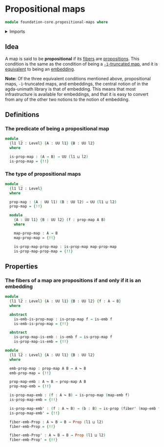# Propositional maps

```agda
module foundation-core.propositional-maps where
```

<details><summary>Imports</summary>

```agda
open import foundation.action-on-identifications-functions
open import foundation.dependent-pair-types
open import foundation.fundamental-theorem-of-identity-types
open import foundation.universe-levels

open import foundation-core.contractible-types
open import foundation-core.embeddings
open import foundation-core.fibers-of-maps
open import foundation-core.identity-types
open import foundation-core.propositions
```

</details>

## Idea

A map is said to be **propositional** if its
[fibers](foundation-core.fibers-of-maps.md) are
[propositions](foundation-core.propositions.md). This condition is the same as
the condition of being a
[`-1`-truncated map](foundation-core.truncated-maps.md), and it is
[equivalent](foundation-core.equivalences.md) to being an
[embedding](foundation-core.embeddings.md).

**Note:** Of the three equivalent conditions mentioned above, propositional
maps, `-1`-truncated maps, and embeddings, the central notion of in the
agda-unimath library is that of embedding. This means that most infrastructure
is available for embeddings, and that it is easy to convert from any of the
other two notions to the notion of embedding.

## Definitions

### The predicate of being a propositional map

```agda
module _
  {l1 l2 : Level} {A : UU l1} {B : UU l2}
  where

  is-prop-map : (A → B) → UU (l1 ⊔ l2)
  is-prop-map = {!!}
```

### The type of propositional maps

```agda
module _
  {l1 l2 : Level}
  where

  prop-map : (A : UU l1) (B : UU l2) → UU (l1 ⊔ l2)
  prop-map = {!!}

  module _
    {A : UU l1} {B : UU l2} (f : prop-map A B)
    where

    map-prop-map : A → B
    map-prop-map = {!!}

    is-prop-map-prop-map : is-prop-map map-prop-map
    is-prop-map-prop-map = {!!}
```

## Properties

### The fibers of a map are propositions if and only if it is an embedding

```agda
module _
  {l1 l2 : Level} {A : UU l1} {B : UU l2} {f : A → B}
  where

  abstract
    is-emb-is-prop-map : is-prop-map f → is-emb f
    is-emb-is-prop-map = {!!}

  abstract
    is-prop-map-is-emb : is-emb f → is-prop-map f
    is-prop-map-is-emb = {!!}

module _
  {l1 l2 : Level} {A : UU l1} {B : UU l2}
  where

  emb-prop-map : prop-map A B → A ↪ B
  emb-prop-map = {!!}

  prop-map-emb : A ↪ B → prop-map A B
  prop-map-emb = {!!}

  is-prop-map-emb : (f : A ↪ B) → is-prop-map (map-emb f)
  is-prop-map-emb = {!!}

  is-prop-map-emb' : (f : A ↪ B) → (b : B) → is-prop (fiber' (map-emb f) b)
  is-prop-map-emb' = {!!}

  fiber-emb-Prop : A ↪ B → B → Prop (l1 ⊔ l2)
  fiber-emb-Prop = {!!}

  fiber-emb-Prop' : A ↪ B → B → Prop (l1 ⊔ l2)
  fiber-emb-Prop' = {!!}
```
